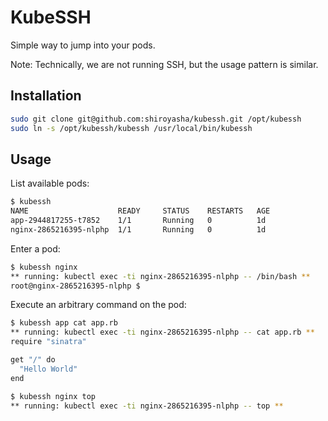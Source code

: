 # KubeSSH

Simple way to jump into your pods.

Note: Technically, we are not running SSH, but the usage pattern is similar.

## Installation

``` bash
sudo git clone git@github.com:shiroyasha/kubessh.git /opt/kubessh
sudo ln -s /opt/kubessh/kubessh /usr/local/bin/kubessh
```

## Usage

List available pods:

``` bash
$ kubessh
NAME                    READY     STATUS    RESTARTS   AGE
app-2944817255-t7852    1/1       Running   0          1d
nginx-2865216395-nlphp  1/1       Running   0          1d
```

Enter a pod:

``` bash
$ kubessh nginx
** running: kubectl exec -ti nginx-2865216395-nlphp -- /bin/bash **
root@nginx-2865216395-nlphp $
```

Execute an arbitrary command on the pod:

``` bash
$ kubessh app cat app.rb
** running: kubectl exec -ti nginx-2865216395-nlphp -- cat app.rb **
require "sinatra"

get "/" do
  "Hello World"
end
```

``` bash
$ kubessh nginx top
** running: kubectl exec -ti nginx-2865216395-nlphp -- top **
```
